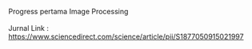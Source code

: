 Progress pertama Image Processing
<br> <br>
Jurnal Link : https://www.sciencedirect.com/science/article/pii/S1877050915021997
